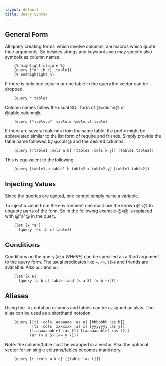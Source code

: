 ```yaml
---
layout: default
title: Query Syntax
---
```


## General Form ##

All query creating forms, which involve columns, are macros which quote
their arguments. So besides strings and keywords you may specify also
symbols as column names.

        {% highlight clojure %}
        (query ["a" :b c] [table])
        {% endhighlight %}

If there is only one column or one table in the query the vector can be
dropped.

        (query * table)

Column names follow the usual SQL form of @column@ or @table.column@.

        (query ["table.a" :table.b table.c] table)

If there are several columns from the same table, the prefix might
be abbreviated similar to the list form of require and friends. Simply
provide the table name followed by @:cols@ and the desired columns.

        (query [[table1 :cols a b] [table2 :cols x y]] [table1 table2])

This is equivalent to the following.

        (query [table1.a table1.b table2.x table2.y] [table1 table2])

## Injecting Values ##

Since the queries are quoted, one cannot simply name a variable.

To inject a value from the environment one must use the known @~@ to
unquote parts of the form. So in the following example @x@ is replaced
with @"a"@ in the query.

        (let [x "a"]
          (query [~x :b c] table))

## Conditions ##

Conditions on the query (aka *WHERE*) can be specified as a third
argument to the query form. The usual predicates like `=`, `<>`,
`like` and friends are available. Also `and` and `or`.

        (let [x 6]
          (query [a b c] table (and (< a 5) (= b ~x))))

## Aliases ##

Using the `:as` notation columns and tables can be assigned an alias.
The alias can be used as a shorthand notation.

        (query [[t1 :cols [aaaaaaa :as a] [bbbbbbb :as b]]
                [t2 :cols [xxxxxxx :as x] [yyyyyyy :as y]]]
               [[taaaaaaable1 :as t1] [taaaaaaable2 :as t2]]
               (or (> a 5) (<= y 7)))

Note: the column/table must be wrapped in a vector. Also the optional
vector for on single columns/tables becomes mandatory.

        (query [t :cols a b c] [[table :as t]])
